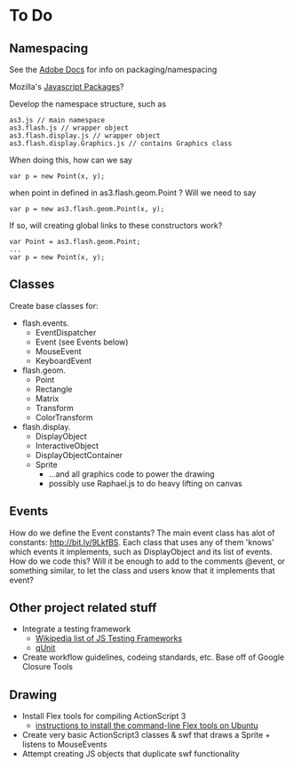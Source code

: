 To Do
=====

Namespacing
-----------

See the [Adobe Docs](http://help.adobe.com/en_US/ActionScript/3.0_ProgrammingAS3/WS5b3ccc516d4fbf351e63e3d118a9b90204-7f9e.html) for info on packaging/namespacing

Mozilla's [Javascript Packages](http://www.mozilla.org/js/simple-packages.html)?

Develop the namespace structure, such as

    as3.js // main namespace
    as3.flash.js // wrapper object
    as3.flash.display.js // wrapper object
    as3.flash.display.Graphics.js // contains Graphics class

When doing this, how can we say

    var p = new Point(x, y);

when point in defined in as3.flash.geom.Point ? Will we need to say

    var p = new as3.flash.geom.Point(x, y);

If so, will creating global links to these constructors work?

    var Point = as3.flash.geom.Point;
    ...
    var p = new Point(x, y);

Classes
-------

Create base classes for:

*   flash.events.
    *   EventDispatcher
    *   Event (see Events below)
    *   MouseEvent
    *   KeyboardEvent
*   flash.geom.
    *   Point
    *   Rectangle
    *   Matrix
    *   Transform
    *	ColorTransform
*   flash.display.
    *   DisplayObject
    *   InteractiveObject
    *   DisplayObjectContainer
    *   Sprite
        *   ...and all graphics code to power the drawing
        *   possibly use Raphael.js to do heavy lifting on canvas

Events
------

How do we define the Event constants? The main event class has alot of constants: http://bit.ly/9LkfBS.
Each class that uses any of them 'knows' which events it implements, such as DisplayObject and
its list of events. How do we code this? Will it be enough to add to the comments @event, or something
similar, to let the class and users know that it implements that event?

Other project related stuff
---------------------------

*   Integrate a testing framework
    *   [Wikipedia list of JS Testing Frameworks](http://en.wikipedia.org/wiki/List_of_unit_testing_frameworks#JavaScript)
    *   [qUnit](http://docs.jquery.com/Qunit)
*   Create workflow guidelines, codeing standards, etc. Base off of Google Closure Tools

Drawing
-------

*   Install Flex tools for compiling ActionScript 3
    *   [instructions to install the command-line Flex tools on Ubuntu](http://stevelove.org/2009/05/14/how-to-install-and-set-up-adobe-flex-sdk-on-ubuntu-linux/)
*   Create very basic ActionScript3 classes & swf that draws a Sprite + listens to MouseEvents
*   Attempt creating JS objects that duplicate swf functionality

